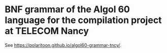 # BNF grammar of the Algol 60 language for the compilation project at TELECOM Nancy

See https://polaritoon.github.io/algol60-grammar-tncy/.
